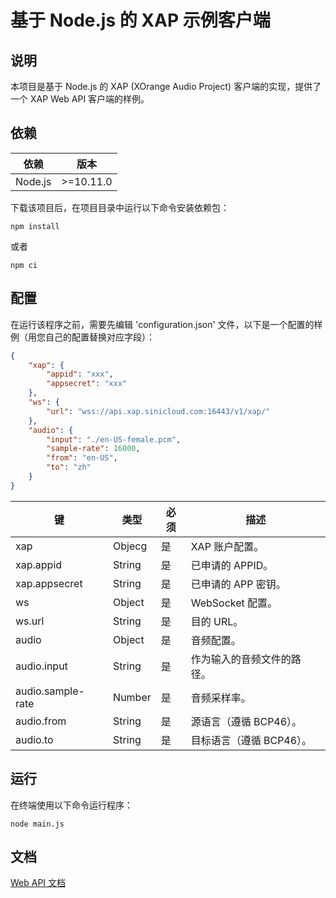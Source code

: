 # 基于 Node.js 的 XAP 示例客户端

## 说明

本项目是基于 Node.js 的 XAP (XOrange Audio Project) 客户端的实现，提供了一个 XAP Web API 客户端的样例。

##  依赖

| 依赖     | 版本         |
| ------- | ------------ |
| Node.js | &gt;=10.11.0 |

下载该项目后，在项目目录中运行以下命令安装依赖包：

```
npm install
```

或者 

```
npm ci
```

## 配置

在运行该程序之前，需要先编辑 'configuration.json' 文件，以下是一个配置的样例（用您自己的配置替换对应字段）：

```json
{
    "xap": {
        "appid": "xxx",
        "appsecret": "xxx"
    },
    "ws": {
        "url": "wss://api.xap.sinicloud.com:16443/v1/xap/"
    },
    "audio": {
        "input": "./en-US-female.pcm",
        "sample-rate": 16000,
        "from": "en-US",
        "to": "zh"
    }
}
```

| 键                      | 类型   | 必须 | 描述 |
| ---------------------- | ------ | --- | ---- |
| xap                    | Objecg | 是  | XAP 账户配置。 |
| xap.appid              | String | 是  | 已申请的 APPID。 |
| xap.appsecret          | String | 是  | 已申请的 APP 密钥。 |
| ws                     | Object | 是  | WebSocket 配置。 |
| ws.url                 | String | 是  | 目的 URL。 |
| audio                  | Object | 是  | 音频配置。 |
| audio.input            | String | 是  | 作为输入的音频文件的路径。 |
| audio.sample-rate      | Number | 是  | 音频采样率。 |
| audio.from             | String | 是  | 源语言（遵循 BCP46）。 |
| <span>audio.to</span>  | String | 是  | 目标语言（遵循 BCP46）。 |

## 运行

在终端使用以下命令运行程序：

```
node main.js
```

## 文档

[Web API 文档](https://github.com/sinicloud/xap/blob/master/README.md)
